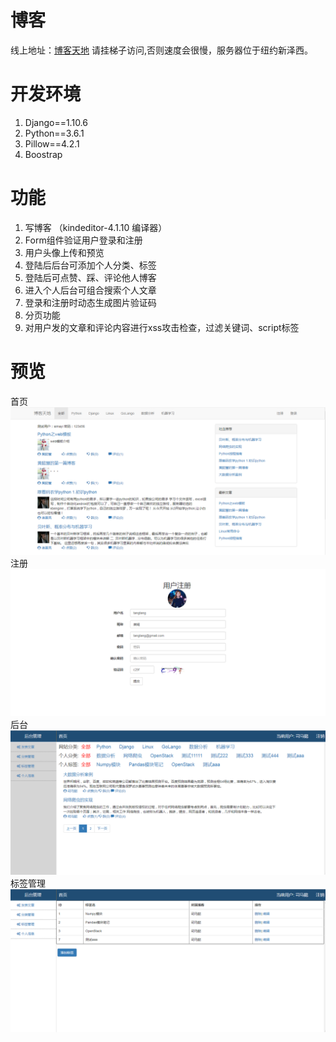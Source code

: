 # 博客
线上地址：[博客天地](http://207.246.124.116/)  请挂梯子访问,否则速度会很慢，服务器位于纽约新泽西。
# 开发环境
1. Django==1.10.6
2. Python==3.6.1
3. Pillow==4.2.1
4. Boostrap
# 功能
1. 写博客 （kindeditor-4.1.10 编译器）
2. Form组件验证用户登录和注册
3. 用户头像上传和预览
4. 登陆后后台可添加个人分类、标签
5. 登陆后可点赞、踩、评论他人博客
6. 进入个人后台可组合搜索个人文章
7. 登录和注册时动态生成图片验证码
8. 分页功能
9. 对用户发的文章和评论内容进行xss攻击检查，过滤关键词、script标签
# 预览
首页
![image](https://raw.githubusercontent.com/tianbaoo/blog-sky/master/readme_add_pic/index.png)
注册
![image](https://raw.githubusercontent.com/tianbaoo/blog-sky/master/readme_add_pic/register.png)
后台
![image](https://raw.githubusercontent.com/tianbaoo/blog-sky/master/readme_add_pic/home.png)
标签管理
![image](https://raw.githubusercontent.com/tianbaoo/blog-sky/master/readme_add_pic/tag.png)





